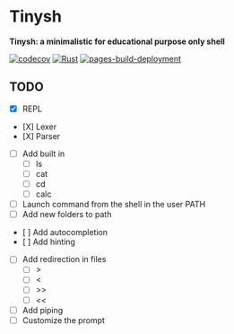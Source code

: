 # Tinysh

**Tinysh: a minimalistic for educational purpose only shell**

[![codecov](https://codecov.io/gh/coco33920/tinysh/graph/badge.svg?token=2SB8A92JVJ)](https://codecov.io/gh/coco33920/tinysh)
[![Rust](https://github.com/coco33920/tinysh/actions/workflows/rust.yml/badge.svg)](https://github.com/coco33920/tinysh/actions/workflows/rust.yml)
[![pages-build-deployment](https://github.com/coco33920/tinysh/actions/workflows/pages/pages-build-deployment/badge.svg)](https://github.com/coco33920/tinysh/actions/workflows/pages/pages-build-deployment)


## TODO  

- [X] REPL
- [X] Lexer
- [X] Parser
- [ ] Add built in
    - [ ] ls
    - [ ] cat
    - [ ] cd
    - [ ] calc
- [ ] Launch command from the shell in the user PATH
- [ ] Add new folders to path
- [ ] Add autocompletion
- [ ] Add hinting
- [ ] Add redirection in files
    - [ ] \>
    - [ ] \<
    - [ ] \>>
    - [ ] \<<
- [ ] Add piping
- [ ] Customize the prompt
